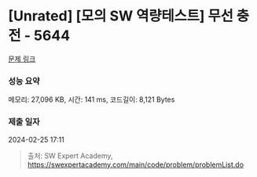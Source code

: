 # [Unrated] [모의 SW 역량테스트] 무선 충전 - 5644 

[문제 링크](https://swexpertacademy.com/main/code/problem/problemDetail.do?contestProbId=AWXRDL1aeugDFAUo) 

### 성능 요약

메모리: 27,096 KB, 시간: 141 ms, 코드길이: 8,121 Bytes

### 제출 일자

2024-02-25 17:11



> 출처: SW Expert Academy, https://swexpertacademy.com/main/code/problem/problemList.do